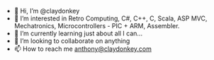 - 👋 Hi, I’m @claydonkey
- 👀 I’m interested in Retro Computing, C#, C++, C, Scala, ASP MVC, Mechatronics, Microcontrollers - PIC + ARM, Assembler.
- 🌱 I’m currently learning just about all I can...
- 💞️ I’m looking to collaborate on anything
- 📫 How to reach me anthony@claydonkey.com

